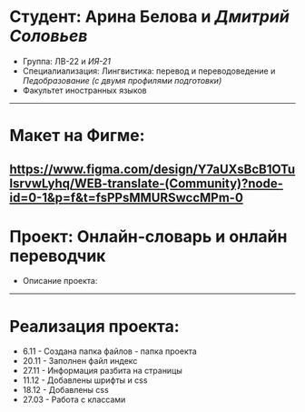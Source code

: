 # Студент: Арина Белова и *Дмитрий* *Соловьев*
- Группа: ЛВ-22 и *ИЯ-21*
- Специалиализация: Лингвистика: перевод и переводоведение и *Педобразование* *(с* *двумя* *профилями* *подготовки)*
- Факультет иностранных языков
---
# Макет на Фигме:
https://www.figma.com/design/Y7aUXsBcB1OTulsrvwLyhq/WEB-translate-(Community)?node-id=0-1&p=f&t=fsPPsMMURSwccMPm-0
---
# Проект: Онлайн-словарь и онлайн переводчик
- Описание проекта: 
---
# Реализация проекта:
- 6.11 - Создана папка файлов - папка проекта
- 20.11 - Заполнен файл индекс
- 27.11 - Информация разбита на страницы
- 11.12 - Добавлены шрифты и css
- 18.12 - Добавлены css
- 27.03 - Работа с классами
